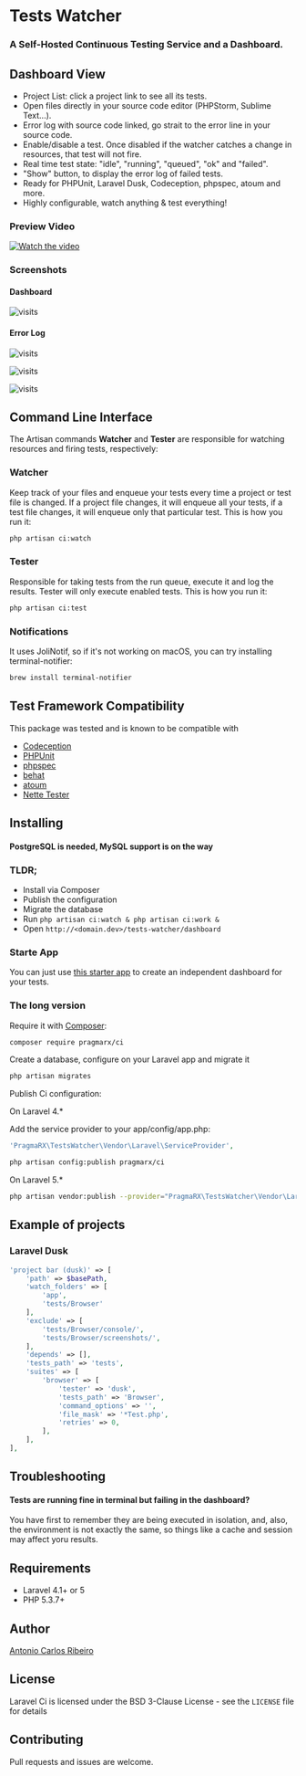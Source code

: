 # Tests Watcher

### A Self-Hosted Continuous Testing Service and a Dashboard.

## Dashboard View

* Project List: click a project link to see all its tests.
* Open files directly in your source code editor (PHPStorm, Sublime Text...).
* Error log with source code linked, go strait to the error line in your source code.
* Enable/disable a test. Once disabled if the watcher catches a change in resources, that test will not fire.
* Real time test state: "idle", "running", "queued", "ok" and "failed".
* "Show" button, to display the error log of failed tests.
* Ready for PHPUnit, Laravel Dusk, Codeception, phpspec, atoum and more.
* Highly configurable, watch anything & test everything!

### Preview Video

[![Watch the video](https://raw.githubusercontent.com/antonioribeiro/ci/master/docs/video.png)](https://www.youtube.com/watch?v=sO_aDf3xCgE)

### Screenshots

#### Dashboard

![visits](https://raw.githubusercontent.com/antonioribeiro/ci/master/docs/dashboard.png)

#### Error Log
![visits](https://raw.githubusercontent.com/antonioribeiro/ci/master/docs/errorlog1.png)

![visits](https://raw.githubusercontent.com/antonioribeiro/ci/master/docs/errorlog2.png)

![visits](https://raw.githubusercontent.com/antonioribeiro/ci/master/docs/errorlog3.png)

## Command Line Interface

The Artisan commands **Watcher** and **Tester** are responsible for watching resources and firing tests, respectively:

### Watcher

Keep track of your files and enqueue your tests every time a project or test file is changed. If a project file changes, it will enqueue all your tests, if a test file changes, it will enqueue only that particular test. This is how you run it:

``` bash
php artisan ci:watch
```

### Tester

Responsible for taking tests from the run queue, execute it and log the results. Tester will only execute enabled tests. This is how you run it:

``` bash
php artisan ci:test
```

### Notifications

It uses JoliNotif, so if it's not working on macOS, you can try installing terminal-notifier:

``` bash
brew install terminal-notifier
```

## Test Framework Compatibility

This package was tested and is known to be compatible with

* [Codeception](http://codeception.com/)
* [PHPUnit](https://phpunit.de/)
* [phpspec](http://www.phpspec.net/)
* [behat](http://docs.behat.org/)
* [atoum](https://github.com/atoum/atoum)
* [Nette Tester](http://tester.nette.org/en/)

## Installing

#### PostgreSQL is needed, MySQL support is on the way

### TLDR;

- Install via Composer
- Publish the configuration
- Migrate the database
- Run `php artisan ci:watch & php artisan ci:work &`
- Open `http://<domain.dev>/tests-watcher/dashboard`

### Starte App

You can just use [this starter app](https://github.com/antonioribeiro/tests-watcher-starter) to create an independent dashboard for your tests.

### The long version

Require it with [Composer](http://getcomposer.org/):

``` bash
composer require pragmarx/ci
```

Create a database, configure on your Laravel app and migrate it

``` bash
php artisan migrates
```

Publish Ci configuration:

On Laravel 4.*

Add the service provider to your app/config/app.php:

``` php
'PragmaRX\TestsWatcher\Vendor\Laravel\ServiceProvider',
```

``` bash
php artisan config:publish pragmarx/ci
```

On Laravel 5.*

``` bash
php artisan vendor:publish --provider="PragmaRX\TestsWatcher\Vendor\Laravel\ServiceProvider"
```

## Example of projects

### Laravel Dusk

``` php
'project bar (dusk)' => [
    'path' => $basePath,
    'watch_folders' => [
        'app',
        'tests/Browser'
    ],
    'exclude' => [
        'tests/Browser/console/',
        'tests/Browser/screenshots/',
    ],
    'depends' => [],
    'tests_path' => 'tests',
    'suites' => [
        'browser' => [
            'tester' => 'dusk',
            'tests_path' => 'Browser',
            'command_options' => '',
            'file_mask' => '*Test.php',
            'retries' => 0,
        ],
    ],
],
```

## Troubleshooting

#### Tests are running fine in terminal but failing in the dashboard? 

You have first to remember they are being executed in isolation, and, also, the environment is not exactly the same, so things like a cache and session may affect yoru results. 

## Requirements

- Laravel 4.1+ or 5
- PHP 5.3.7+

## Author

[Antonio Carlos Ribeiro](http://twitter.com/iantonioribeiro)

## License

Laravel Ci is licensed under the BSD 3-Clause License - see the `LICENSE` file for details

## Contributing

Pull requests and issues are welcome.

